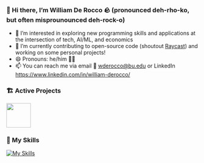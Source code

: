 ### 👋 Hi there, I’m William De Rocco 🪨 (pronounced deh-rho-ko, but often misprounounced deh-rock-o)
- 👀 I’m interested in exploring new programming skills and applications at the intersection of tech, AI/ML, and economics
- 🌱 I’m currently contributing to open-source code (shoutout [Raycast](https://developers.raycast.com/)) and working on some personal projects!
- 😄 Pronouns: he/him 👱‍♂️
- 📫 You can reach me via email 📧 wderocco@bu.edu or LinkedIn https://www.linkedin.com/in/william-derocco/

### 🏗️ Active Projects

<a title="Install huggingcast Raycast Extension" href="https://www.raycast.com/ragnor/huggingcast"><img src="https://www.raycast.com/ragnor/huggingcast/install_button@2x.png?v=1.1" height="64" alt="" style="height: 64px;"></a>

### 🔧 My Skills
[![My Skills](https://skillicons.dev/icons?i=git,js,ts,html,css,tailwind,python,java,kotlin,react,nodejs,nextjs,vite,mongodb,postman,django,gcp,aws,netlify,heroku,firebase,androidstudio,figma,vim,tensorflow,linux)](https://skillicons.dev)


<!---
wderocco8/wderocco8 is a ✨ special ✨ repository because its `README.md` (this file) appears on your GitHub profile.
You can click the Preview link to take a look at your changes.

- 💞️ I’m looking to collaborate on 
--->

